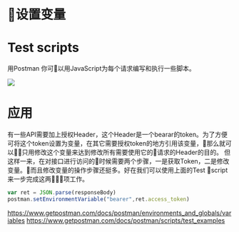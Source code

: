 # 设置变量
# Test scripts
<!--
With Postman you can write and run tests for each request using the JavaScript language.

-->
用Postman 你可以用JavaScript为每个请求编写和执行一些脚本。

![](https://s3.amazonaws.com/postman-static-getpostman-com/postman-docs/randomFullTests2.png)

# 应用
有一些API需要加上授权Header，这个Header是一个bearar的token。为了方便可将这个token设置为变量，在其它需要授权token的地方引用该变量，那么就可以只用修改这个变量来达到修改所有需要使用它的请求的Header的目的。
但这样一来，在对接口进行访问的时候需要两个步骤，一是获取Token，二是修改变量。而且修改变量的操作步骤还挺多。好在我们可以使用上面的Test script来一步完成这两项工作。
```javascript
var ret = JSON.parse(responseBody)
postman.setEnvironmentVariable("bearer",ret.access_token)
```
https://www.getpostman.com/docs/postman/environments_and_globals/variables
https://www.getpostman.com/docs/postman/scripts/test_examples